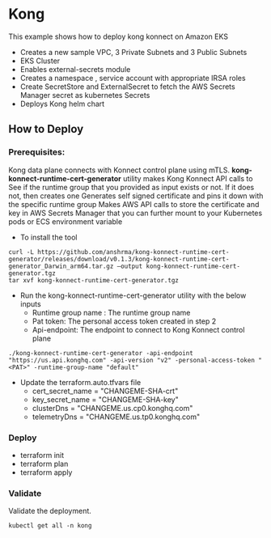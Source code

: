 # Kong

This example shows how to deploy kong konnect on Amazon EKS

* Creates a new sample VPC, 3 Private Subnets and 3 Public Subnets
* EKS Cluster 
* Enables external-secrets module
* Creates a namespace , service account with appropriate IRSA roles 
* Create SecretStore and ExternalSecret to fetch the AWS Secrets Manager secret as kubernetes Secrets
* Deploys Kong helm chart



## How to Deploy

### Prerequisites:

Kong data plane connects with Konnect control plane using mTLS. **kong-konnect-runtime-cert-generator** utility makes Kong Konnect API calls to 
See if the runtime group that you provided as input exists or not. If it does not, then creates one 
Generates self signed certificate and pins it down with the specific runtime group
Makes AWS API calls to store the certificate and key in AWS Secrets Manager that you can further mount to your Kubernetes pods or ECS environment variable


* To install the tool
```
curl -L https://github.com/anshrma/kong-konnect-runtime-cert-generator/releases/download/v0.1.3/kong-konnect-runtime-cert-generator_Darwin_arm64.tar.gz —output kong-konnect-runtime-cert-generator.tgz
tar xvf kong-konnect-runtime-cert-generator.tgz
```

* Run the kong-konnect-runtime-cert-generator utility with the below inputs 
  * Runtime group name : The runtime group name
  * Pat token: The personal access token created in step 2
  * Api-endpoint: The endpoint to connect to Kong Konnect control plane
```
./kong-konnect-runtime-cert-generator -api-endpoint "https://us.api.konghq.com" -api-version "v2" -personal-access-token "<PAT>" -runtime-group-name "default"
```

* Update the terraform.auto.tfvars file
  * cert_secret_name = "CHANGEME-SHA-crt"
  * key_secret_name  = "CHANGEME-SHA-key"
  * clusterDns       = "CHANGEME.us.cp0.konghq.com"
  * telemetryDns     = "CHANGEME.us.tp0.konghq.com"

### Deploy

* terraform init
* terraform plan 
* terraform apply 

### Validate

Validate the deployment.
```
kubectl get all -n kong 
```